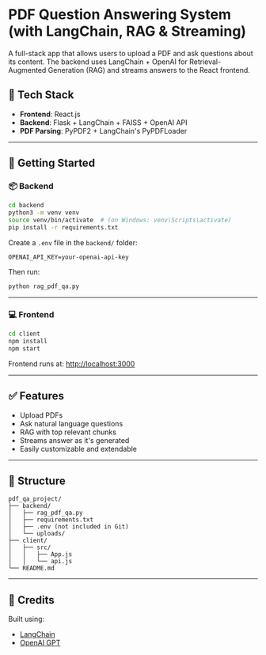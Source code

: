 # PDF Question Answering System (with LangChain, RAG & Streaming)

A full-stack app that allows users to upload a PDF and ask questions about its content. The backend uses LangChain + OpenAI for Retrieval-Augmented Generation (RAG) and streams answers to the React frontend.

## 🔧 Tech Stack

- **Frontend**: React.js
- **Backend**: Flask + LangChain + FAISS + OpenAI API
- **PDF Parsing**: PyPDF2 + LangChain's PyPDFLoader

---

## 🚀 Getting Started

### 📦 Backend

```bash
cd backend
python3 -m venv venv
source venv/bin/activate  # (on Windows: venv\Scripts\activate)
pip install -r requirements.txt
```

Create a `.env` file in the `backend/` folder:

```
OPENAI_API_KEY=your-openai-api-key
```

Then run:

```bash
python rag_pdf_qa.py
```

---

### 💻 Frontend

```bash
cd client
npm install
npm start
```

Frontend runs at: [http://localhost:3000](http://localhost:3000)

---

## ✅ Features

- Upload PDFs
- Ask natural language questions
- RAG with top relevant chunks
- Streams answer as it's generated
- Easily customizable and extendable

---

## 📁 Structure

```
pdf_qa_project/
├── backend/
│   ├── rag_pdf_qa.py
│   ├── requirements.txt
│   ├── .env (not included in Git)
│   └── uploads/
├── client/
│   ├── src/
│   │   ├── App.js
│   │   └── api.js
└── README.md
```

---

## 🧠 Credits

Built using:
- [LangChain](https://github.com/langchain-ai/langchain)
- [OpenAI GPT](https://platform.openai.com/)